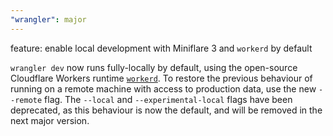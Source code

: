 ```yaml
---
"wrangler": major
---
```


feature: enable local development with Miniflare 3 and `workerd` by default

`wrangler dev` now runs fully-locally by default, using the open-source Cloudflare Workers runtime [`workerd`](https://github.com/cloudflare/workerd).
To restore the previous behaviour of running on a remote machine with access to production data, use the new `--remote` flag.
The `--local` and `--experimental-local` flags have been deprecated, as this behaviour is now the default, and will be removed in the next major version.
